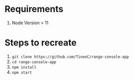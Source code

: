 # Requirements

1. Node Version > 11

# Steps to recreate

1. ```git clone https://github.com/TineoC/range-console-app```
2. ```cd range-console-app```
3. ```npm install```
4. ```npm start```
